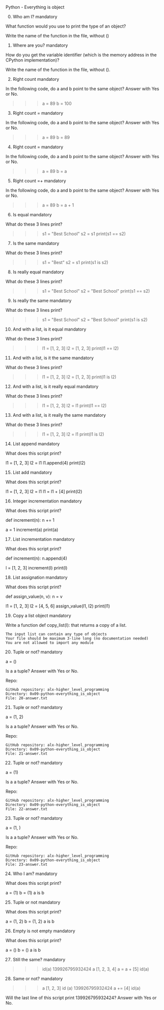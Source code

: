 Python - Everything is object


0. Who am I?
mandatory

What function would you use to print the type of an object?

Write the name of the function in the file, without ()


1. Where are you?
mandatory

How do you get the variable identifier (which is the memory address in the CPython implementation)?

Write the name of the function in the file, without ().


2. Right count
mandatory

In the following code, do a and b point to the same object? Answer with Yes or No.

>>> a = 89
>>> b = 100


3. Right count =
mandatory

In the following code, do a and b point to the same object? Answer with Yes or No.

>>> a = 89
>>> b = 89


4. Right count =
mandatory

In the following code, do a and b point to the same object? Answer with Yes or No.

>>> a = 89
>>> b = a


5. Right count =+
mandatory

In the following code, do a and b point to the same object? Answer with Yes or No.

>>> a = 89
>>> b = a + 1


6. Is equal
mandatory

What do these 3 lines print?

>>> s1 = "Best School"
>>> s2 = s1
>>> print(s1 == s2)


7. Is the same
mandatory

What do these 3 lines print?

>>> s1 = "Best"
>>> s2 = s1
>>> print(s1 is s2)


8. Is really equal
mandatory

What do these 3 lines print?

>>> s1 = "Best School"
>>> s2 = "Best School"
>>> print(s1 == s2)


9. Is really the same
mandatory

What do these 3 lines print?

>>> s1 = "Best School"
>>> s2 = "Best School"
>>> print(s1 is s2)


10. And with a list, is it equal
mandatory

What do these 3 lines print?

>>> l1 = [1, 2, 3]
>>> l2 = [1, 2, 3] 
>>> print(l1 == l2)


11. And with a list, is it the same
mandatory

What do these 3 lines print?

>>> l1 = [1, 2, 3]
>>> l2 = [1, 2, 3] 
>>> print(l1 is l2)


12. And with a list, is it really equal
mandatory

What do these 3 lines print?

>>> l1 = [1, 2, 3]
>>> l2 = l1
>>> print(l1 == l2)


13. And with a list, is it really the same
mandatory

What do these 3 lines print?

>>> l1 = [1, 2, 3]
>>> l2 = l1
>>> print(l1 is l2)


14. List append
mandatory

What does this script print?

l1 = [1, 2, 3]
l2 = l1
l1.append(4)
print(l2)


15. List add
mandatory

What does this script print?

l1 = [1, 2, 3]
l2 = l1
l1 = l1 + [4]
print(l2)


16. Integer incrementation
mandatory

What does this script print?

def increment(n):
    n += 1

a = 1
increment(a)
print(a)


17. List incrementation
mandatory

What does this script print?

def increment(n):
    n.append(4)

l = [1, 2, 3]
increment(l)
print(l)


18. List assignation
mandatory

What does this script print?

def assign_value(n, v):
    n = v

l1 = [1, 2, 3]
l2 = [4, 5, 6]
assign_value(l1, l2)
print(l1)


19. Copy a list object
mandatory

Write a function def copy_list(l): that returns a copy of a list.

    The input list can contain any type of objects
    Your file should be maximum 3-line long (no documentation needed)
    You are not allowed to import any module


20. Tuple or not?
mandatory

a = ()

Is a a tuple? Answer with Yes or No.

Repo:

    GitHub repository: alx-higher_level_programming
    Directory: 0x09-python-everything_is_object
    File: 20-answer.txt


21. Tuple or not?
mandatory

a = (1, 2)

Is a a tuple? Answer with Yes or No.

Repo:

    GitHub repository: alx-higher_level_programming
    Directory: 0x09-python-everything_is_object
    File: 21-answer.txt


22. Tuple or not?
mandatory

a = (1)

Is a a tuple? Answer with Yes or No.

Repo:

    GitHub repository: alx-higher_level_programming
    Directory: 0x09-python-everything_is_object
    File: 22-answer.txt


23. Tuple or not?
mandatory

a = (1, )

Is a a tuple? Answer with Yes or No.

Repo:

    GitHub repository: alx-higher_level_programming
    Directory: 0x09-python-everything_is_object
    File: 23-answer.txt


24. Who I am?
mandatory

What does this script print?

a = (1)
b = (1)
a is b


25. Tuple or not
mandatory

What does this script print?

a = (1, 2)
b = (1, 2)
a is b


26. Empty is not empty
mandatory

What does this script print?

a = ()
b = ()
a is b


27. Still the same?
mandatory

>>> id(a)
139926795932424
>>> a
[1, 2, 3, 4]
>>> a = a + [5]
>>> id(a)


28. Same or not?
mandatory

>>> a
[1, 2, 3]
>>> id (a)
139926795932424
>>> a += [4]
>>> id(a)

Will the last line of this script print 139926795932424? Answer with Yes or No.

